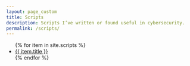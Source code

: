 ```yaml
---
layout: page_custom
title: Scripts
description: Scripts I’ve written or found useful in cybersecurity.
permalink: /scripts/
---
```

<ul>
  {% for item in site.scripts %}
    <li><a href="{{ item.url }}">{{ item.title }}</a></li>
  {% endfor %}
</ul>
